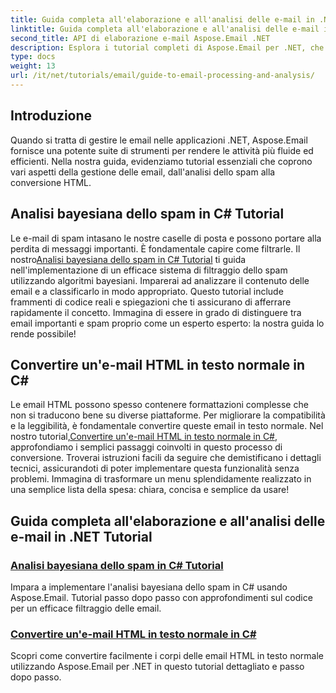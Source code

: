 ```yaml
---
title: Guida completa all'elaborazione e all'analisi delle e-mail in .NET
linktitle: Guida completa all'elaborazione e all'analisi delle e-mail in .NET
second_title: API di elaborazione e-mail Aspose.Email .NET
description: Esplora i tutorial completi di Aspose.Email per .NET, che trattano l'elaborazione delle e-mail, l'analisi dello spam, la conversione HTML e altro ancora per semplificare le tue applicazioni .NET.
type: docs
weight: 13
url: /it/net/tutorials/email/guide-to-email-processing-and-analysis/
---
```

## Introduzione

Quando si tratta di gestire le email nelle applicazioni .NET, Aspose.Email fornisce una potente suite di strumenti per rendere le attività più fluide ed efficienti. Nella nostra guida, evidenziamo tutorial essenziali che coprono vari aspetti della gestione delle email, dall'analisi dello spam alla conversione HTML. 

## Analisi bayesiana dello spam in C# Tutorial
 Le e-mail di spam intasano le nostre caselle di posta e possono portare alla perdita di messaggi importanti. È fondamentale capire come filtrarle. Il nostro[Analisi bayesiana dello spam in C# Tutorial](./bayesian-spam-analysis-in-csharp/) ti guida nell'implementazione di un efficace sistema di filtraggio dello spam utilizzando algoritmi bayesiani. Imparerai ad analizzare il contenuto delle email e a classificarlo in modo appropriato. Questo tutorial include frammenti di codice reali e spiegazioni che ti assicurano di afferrare rapidamente il concetto. Immagina di essere in grado di distinguere tra email importanti e spam proprio come un esperto esperto: la nostra guida lo rende possibile!

## Convertire un'e-mail HTML in testo normale in C#
Le email HTML possono spesso contenere formattazioni complesse che non si traducono bene su diverse piattaforme. Per migliorare la compatibilità e la leggibilità, è fondamentale convertire queste email in testo normale. Nel nostro tutorial,[Convertire un'e-mail HTML in testo normale in C#](./convert-html-email-to-plain-text/), approfondiamo i semplici passaggi coinvolti in questo processo di conversione. Troverai istruzioni facili da seguire che demistificano i dettagli tecnici, assicurandoti di poter implementare questa funzionalità senza problemi. Immagina di trasformare un menu splendidamente realizzato in una semplice lista della spesa: chiara, concisa e semplice da usare!

## Guida completa all'elaborazione e all'analisi delle e-mail in .NET Tutorial
### [Analisi bayesiana dello spam in C# Tutorial](./bayesian-spam-analysis-in-csharp/)
Impara a implementare l'analisi bayesiana dello spam in C# usando Aspose.Email. Tutorial passo dopo passo con approfondimenti sul codice per un efficace filtraggio delle email.
### [Convertire un'e-mail HTML in testo normale in C#](./convert-html-email-to-plain-text/)
Scopri come convertire facilmente i corpi delle email HTML in testo normale utilizzando Aspose.Email per .NET in questo tutorial dettagliato e passo dopo passo.